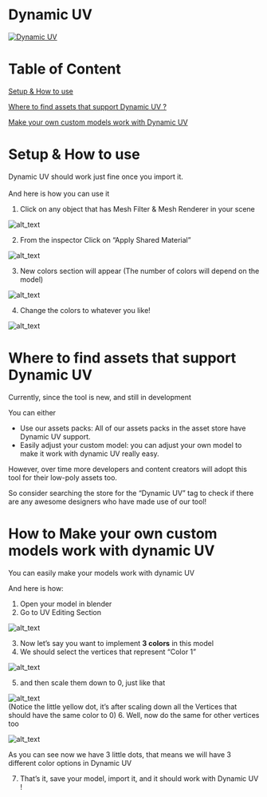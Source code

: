 # Dynamic UV

[![Dynamic UV](https://img.youtube.com/vi/A8AX3aQDVqM/0.jpg)](https://www.youtube.com/embed/A8AX3aQDVqM)



# Table of Content

[Setup & How to use](#Setup-&-How-to-use)

[Where to find assets that support Dynamic UV ?](#Where-to-find-assets-that-support-Dynamic-UV)

[Make your own custom models work with Dynamic UV](#How-to-Make-your-own-custom-models-work-with-dynamic-UV)





# Setup & How to use

Dynamic UV should work just fine once you import it. 
\
 \
And here is how you can use it 



1. Click on any object that has Mesh Filter & Mesh Renderer in your scene  

![alt_text](https://shanshel.me/dynamicuv/readme_images/m1.jpg)

2. From the inspector Click on “Apply Shared Material” 

![alt_text](https://shanshel.me/dynamicuv/readme_images/m2.jpg)

3. New colors section will appear (The number of colors will depend on the model) 

![alt_text](https://shanshel.me/dynamicuv/readme_images/m3.jpg)

4. Change the colors to whatever you like!  


![alt_text](https://shanshel.me/dynamicuv/readme_images/m4.jpg)


# Where to find assets that support Dynamic UV

Currently, since the tool is new, and still in development

You can either 



* Use our assets packs: All of our assets packs in the asset store have Dynamic UV support.
* Easily adjust your custom model: you can adjust your own model to make it work with dynamic UV really easy. 



However, over time more developers and content creators will adopt this tool for their low-poly assets too.

So consider searching the store for the “Dynamic UV” tag to check if there are any awesome designers who have made use of our tool!


# How to Make your own custom models work with dynamic UV

You can easily make your models work with dynamic UV

And here is how:



1. Open your model in blender
2. Go to UV Editing Section 


![alt_text](https://shanshel.me/dynamicuv/readme_images/m5.jpg)

3. Now let’s say you want to implement **3 colors** in this model
4. We should select the vertices that represent “Color 1” 

![alt_text](https://shanshel.me/dynamicuv/readme_images/m6.jpg)


5. and then scale them down to 0, just like that  

![alt_text](https://shanshel.me/dynamicuv/readme_images/m7.jpg)
\
(Notice the little yellow dot, it’s after scaling down all the Vertices that should have the same color to 0)
6. Well, now do the same for other vertices too 

![alt_text](https://shanshel.me/dynamicuv/readme_images/m8.jpg)

As you can see now we have 3 little dots, that means we will have 3 different color options in Dynamic UV 

7. That’s it, save your model, import it, and it should work with Dynamic UV !
